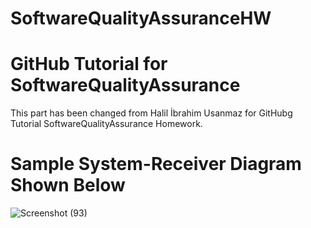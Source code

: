 # SoftwareQualityAssuranceHW
# GitHub Tutorial for SoftwareQualityAssurance
This part has been changed from Halil İbrahim Usanmaz for GitHubg Tutorial SoftwareQualityAssurance Homework.
# Sample System-Receiver Diagram Shown Below
![Screenshot (93)](https://user-images.githubusercontent.com/33184936/80523417-bbf95200-8996-11ea-9de8-502f768c005e.png)

